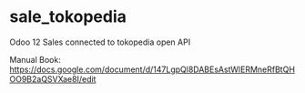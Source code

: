 # sale_tokopedia
Odoo 12 Sales connected to tokopedia open API

Manual Book:
https://docs.google.com/document/d/147LgpQl8DABEsAstWlERMneRfBtQHOO9B2aQSVXae8I/edit
